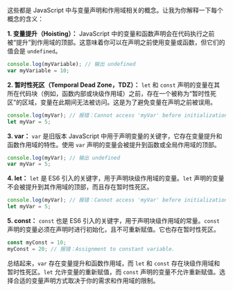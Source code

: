 这些都是 JavaScript 中与变量声明和作用域相关的概念。让我为你解释一下每个概念的含义：

**1. 变量提升（Hoisting）：**
JavaScript 中的变量和函数声明会在代码执行之前被“提升”到作用域的顶部。这意味着你可以在声明之前使用变量或函数，但它们的值会是 `undefined`。

```javascript
console.log(myVariable); // 输出 undefined
var myVariable = 10;
```

**2. 暂时性死区（Temporal Dead Zone，TDZ）：**
`let` 和 `const` 声明的变量在其所在代码块（例如，函数内部或块级作用域）之前，存在一个被称为“暂时性死区”的区域，变量在此期间无法被访问。这是为了避免变量在声明之前被误用。

```javascript
console.log(myVar); // 报错：Cannot access 'myVar' before initialization
let myVar = 5;
```

**3. var：**
`var` 是旧版本 JavaScript 中用于声明变量的关键字，它存在变量提升和函数作用域的特性。使用 `var` 声明的变量会被提升到函数或全局作用域的顶部。

```javascript
console.log(myVar); // 输出 undefined
var myVar = 5;
```

**4. let：**
`let` 是 ES6 引入的关键字，用于声明块级作用域的变量。`let` 声明的变量不会被提升到其作用域的顶部，而且存在暂时性死区。

```javascript
console.log(myVar); // 报错：Cannot access 'myVar' before initialization
let myVar = 5;
```

**5. const：**
`const` 也是 ES6 引入的关键字，用于声明块级作用域的常量。`const` 声明的变量必须在声明时进行初始化，且不可重新赋值。它也存在暂时性死区。

```javascript
const myConst = 10;
myConst = 20; // 报错：Assignment to constant variable.
```

总结起来，`var` 存在变量提升和函数作用域，而 `let` 和 `const` 存在块级作用域和暂时性死区。`let` 允许变量的重新赋值，而 `const` 声明的变量不允许重新赋值。选择合适的变量声明方式取决于你的需求和作用域的限制。
